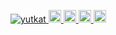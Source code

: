 <p align="left">
  <a href="https://github.com/k-syota/k-syota/">
    <img src="https://komarev.com/ghpvc/?username=k-syota" alt="yutkat" />
  </a>
  <a href="https://github.com/k-syota">
    <img height="20" src="https://img.shields.io/github/followers/k-syota?label=follow&logo=github&style=flat" />
  </a>
  <a href="https://stackoverflow.com/users/k-syota">
    <img height="20" src="https://img.shields.io/stackexchange/stackoverflow/r/5720201?label=StackOverflow&logo=stack-overflow&style=flat" />
  </a>
  <a href="http://qiita.com/Nishimurasyota">
    <img height="20" src="https://qiita-badge.apiapi.app/s/Nishimurasyota/posts.svg" />
  </a>
  <//qiita.com/Nishimurasyota">
    <img height="20" src="https://qiita-badge.apiapi.app/s/Nishimurasyota/contributions.svg" />
  </a>
</p>
